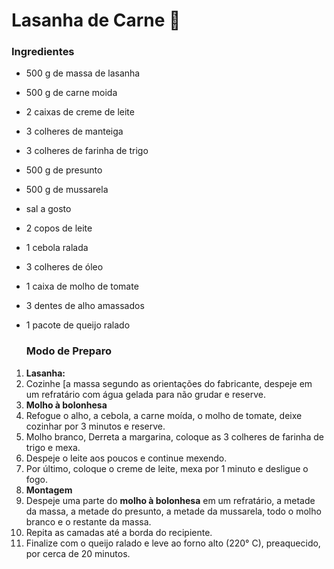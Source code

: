 # Lasanha de Carne :meat_on_bone:

### Ingredientes

- 500 g de massa de lasanha

- 500 g de carne moida

- 2 caixas de creme de leite

- 3 colheres de manteiga

- 3 colheres de farinha de trigo

- 500 g de presunto

- 500 g de mussarela

- sal a gosto

- 2 copos de leite

- 1 cebola ralada

- 3 colheres de óleo

- 1 caixa de molho de tomate

- 3 dentes de alho amassados

- 1 pacote de queijo ralado

  ### Modo de Preparo

1. **Lasanha:**
2. Cozinhe [a massa segundo as orientações do fabricante, despeje em um refratário com água gelada para não grudar e reserve.
3. **Molho à bolonhesa**
4. Refogue o alho, a cebola, a carne moída, o molho de tomate, deixe cozinhar por 3 minutos e reserve.
5. Molho branco, Derreta a margarina, coloque as 3 colheres de farinha de trigo e mexa.
6. Despeje o leite aos poucos e continue mexendo.
7. Por último, coloque o creme de leite, mexa por 1 minuto e desligue o fogo.
8. **Montagem**
9. Despeje uma parte do **molho à bolonhesa** em um refratário, a metade da massa, a metade do presunto, a metade da mussarela, todo o molho branco e o restante da massa.
10. Repita as camadas até a borda do recipiente.
11. Finalize com o queijo ralado e leve ao forno alto (220° C), preaquecido, por cerca de 20 minutos.